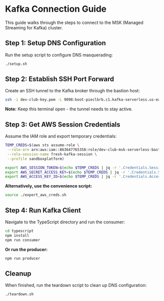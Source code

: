 # Kafka Connection Guide

This guide walks through the steps to connect to the MSK (Managed Streaming for Kafka) cluster.

## Step 1: Setup DNS Configuration

Run the setup script to configure DNS masquerading:

```bash
./setup.sh
```

## Step 2: Establish SSH Port Forward

Create an SSH tunnel to the Kafka broker through the bastion host:

```bash
ssh -i dev-club-key.pem -L 9098:boot-pieclbrb.c1.kafka-serverless.us-east-2.amazonaws.com:9098 -N ec2-user@ec2-18-226-163-91.us-east-2.compute.amazonaws.com
```

**Note:** Keep this terminal open - the tunnel needs to stay active.

## Step 3: Get AWS Session Credentials

Assume the IAM role and export temporary credentials:

```bash
TEMP_CREDS=$(aws sts assume-role \
 --role-arn arn:aws:iam::863647765358:role/dev-club-msk-serverless-bastion-role \
 --role-session-name fresh-kafka-session \
 --profile sandboxplatform)

export AWS_SESSION_TOKEN=$(echo $TEMP_CREDS | jq -r '.Credentials.SessionToken')
export AWS_SECRET_ACCESS_KEY=$(echo $TEMP_CREDS | jq -r '.Credentials.SecretAccessKey')
export AWS_ACCESS_KEY_ID=$(echo $TEMP_CREDS | jq -r '.Credentials.AccessKeyId')
```

**Alternatively, use the convenience script:**

```bash
source ./export_aws_creds.sh
```

## Step 4: Run Kafka Client

Navigate to the TypeScript directory and run the consumer:

```bash
cd typescript
npm install
npm run consumer
```

**Or run the producer:**

```bash
npm run producer
```

## Cleanup

When finished, run the teardown script to clean up DNS configuration:

```bash
./teardown.sh
```
